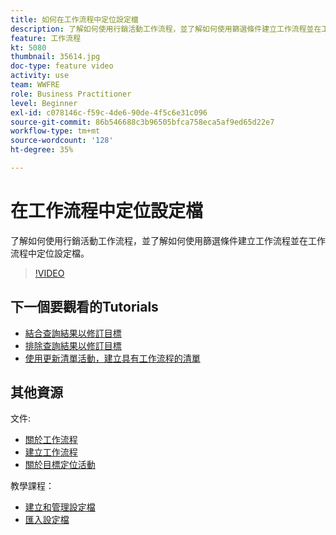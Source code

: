```yaml
---
title: 如何在工作流程中定位設定檔
description: 了解如何使用行銷活動工作流程，並了解如何使用篩選條件建立工作流程並在工作流程中定位設定檔。
feature: 工作流程
kt: 5080
thumbnail: 35614.jpg
doc-type: feature video
activity: use
team: WWFRE
role: Business Practitioner
level: Beginner
exl-id: c078146c-f59c-4de6-90de-4f5c6e31c096
source-git-commit: 86b546688c3b96505bfca758eca5af9ed65d22e7
workflow-type: tm+mt
source-wordcount: '128'
ht-degree: 35%

---
```


# 在工作流程中定位設定檔

了解如何使用行銷活動工作流程，並了解如何使用篩選條件建立工作流程並在工作流程中定位設定檔。

>[!VIDEO](https://video.tv.adobe.com/v/35614?quality=12)

## 下一個要觀看的Tutorials

* [結合查詢結果以修訂目標](/help/automating-with-workflows/refining-targets-by-combining-query-results.md)
* [排除查詢結果以修訂目標](/help/automating-with-workflows/refining-targets-by-excluding-query-results.md)
* [使用更新清單活動，建立具有工作流程的清單](/help/automating-with-workflows/using-the-update-list-activity.md)

## 其他資源

文件:

* [關於工作流程](https://experienceleague.adobe.com/docs/campaign-classic/using/automating-with-workflows/introduction/about-workflows.html?lang=en)
* [建立工作流程](https://experienceleague.adobe.com/docs/campaign-classic-learn/tutorials/getting-started/creating-a-workflow.html)
* [關於目標定位活動](https://experienceleague.adobe.com/docs/campaign-classic/using/automating-with-workflows/targeting-activities/about-targeting-activities.html)

教學課程：

* [建立和管理設定檔](/help/profile-management/create-and-manage-profiles.md)
* [匯入設定檔](/help/data-management/importing-profiles.md)
